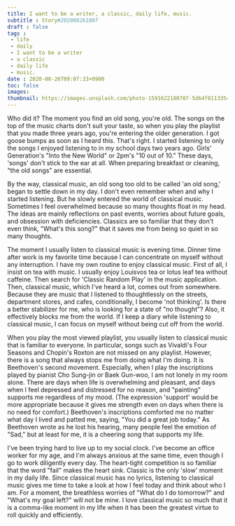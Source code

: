```yaml
---
title: I want to be a writer, a classic, daily life, music.
subtitle : Story#202008261807
draft : false
tags :
 - life
 - daily
 - I want to be a writer
 - a classic
 - daily life
 - music.
date : 2020-08-26T09:07:33+0900
toc: false
images: 
thumbnail: https://images.unsplash.com/photo-1591622180707-5d64f8113354?ixlib=rb-1.2.1&q=80&fm=jpg&crop=entropy&cs=tinysrgb&w=1080&fit=max&ixid=eyJhcHBfaWQiOjE1NTU0OX0
---
```


Who did it? The moment you find an old song, you're old. The songs on the top of the music charts don't suit your taste, so when you play the playlist that you made three years ago, you're entering the older generation. I got goose bumps as soon as I heard this. That's right. I started listening to only the songs I enjoyed listening to in my school days two years ago. Girls' Generation's "Into the New World" or 2pm's "10 out of 10." These days, 'songs' don't stick to the ear at all. When preparing breakfast or cleaning, "the old songs" are essential.  

By the way, classical music, an old song too old to be called 'an old song,' began to settle down in my day. I don't even remember when and why I started listening. But he slowly entered the world of classical music. Sometimes I feel overwhelmed because so many thoughts float in my head. The ideas are mainly reflections on past events, worries about future goals, and obsession with deficiencies. Classics are so familiar that they don't even think, "What's this song?" that it saves me from being so quiet in so many thoughts.  

The moment I usually listen to classical music is evening time. Dinner time after work is my favorite time because I can concentrate on myself without any interruption. I have my own routine to enjoy classical music. First of all, I insist on tea with music. I usually enjoy Louisvos tea or lotus leaf tea without caffeine. Then search for 'Classic Random Play' in the music application. Then, classical music, which I've heard a lot, comes out from somewhere. Because they are music that I listened to thoughtlessly on the streets, department stores, and cafes, conditionally, I become 'not thinking'. Is there a better stabilizer for me, who is looking for a state of "no thought"? Also, it effectively blocks me from the world. If I keep a diary while listening to classical music, I can focus on myself without being cut off from the world.  

When you play the most viewed playlist, you usually listen to classical music that is familiar to everyone. In particular, songs such as Vivaldi's Four Seasons and Chopin's Roxton are not missed on any playlist. However, there is a song that always stops me from doing what I'm doing. It is Beethoven's second movement. Especially, when I play the inscriptions played by pianist Cho Sung-jin or Baek Gun-woo, I am not lonely in my room alone. There are days when life is overwhelming and pleasant, and days when I feel depressed and distressed for no reason, and "painting" supports me regardless of my mood. (The expression 'support' would be more appropriate because it gives me strength even on days when there is no need for comfort.) Beethoven's inscriptions comforted me no matter what day I lived and patted me, saying, "You did a great job today." As Beethoven wrote as he lost his hearing, many people feel the emotion of "Sad," but at least for me, it is a cheering song that supports my life.  



I've been trying hard to live up to my social clock. I've become an office worker for my age, and I'm always anxious at the same time, even though I go to work diligently every day. The heart-tight competition is so familiar that the word "fail" makes the heart sink. Classic is the only 'slow' moment in my daily life. Since classical music has no lyrics, listening to classical music gives me time to take a look at how I feel today and think about who I am. For a moment, the breathless worries of "What do I do tomorrow?" and "What's my goal left?" will not be mine. I love classical music so much that it is a comma-like moment in my life when it has been the greatest virtue to roll quickly and efficiently.  


